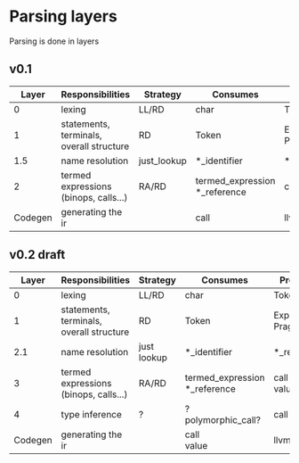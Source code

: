 # Parsing layers

Parsing is done in layers

## v0.1

| Layer | Responsibilities                         | Strategy | Consumes   | Produces           |
| ----- | ----------------                         | -------- | ---------- | --------           |
| 0     | lexing                                   | LL/RD    | char       | Token              |
| 1     | statements, terminals, overall structure | RD       | Token      | Expression, Pragma |
| 1.5   | name resolution                          | just_lookup | *_identifier | *_reference |
| 2     | termed expressions (binops, calls...)    | RA/RD    | termed_expression <br> *_reference | call |
| Codegen | generating the ir                      |          | call              | llvm::Module | 

## v0.2 draft

| Layer | Responsibilities                         | Strategy | Consumes   | Produces           |
| ----- | ----------------                         | -------- | ---------- | --------           |
| 0     | lexing                                   | LL/RD    | char       | Token              |
| 1     | statements, terminals, overall structure | RD       | Token      | Expression, Pragma |
| 2.1   | name resolution                          | just lookup | *_identifier      | *_reference    |
| 3     | termed expressions (binops, calls...)    | RA/RD    | termed_expression <br> *_reference | call <br> value |
| 4     | type inference                           | ?        | ? polymorphic_call? | call       |
| Codegen | generating the ir                      |          | call <br> value | llvm::Module | 
